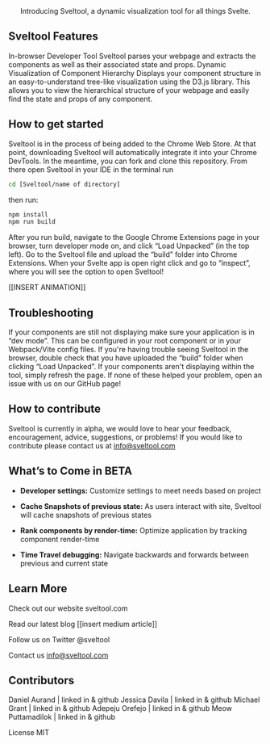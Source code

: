 <div align="center">
Introducing Sveltool, a dynamic visualization tool for all things Svelte.

</div>

## Sveltool Features

In-browser Developer Tool Sveltool parses your webpage and extracts the components as well as their associated state and props.
Dynamic Visualization of Component Hierarchy Displays your component structure in an easy-to-understand tree-like visualization using the D3.js library. This allows you to view the hierarchical structure of your webpage and easily find the state and props of any component.

## How to get started

Sveltool is in the process of being added to the Chrome Web Store. At that point, downloading Sveltool will automatically integrate it into your Chrome DevTools.
In the meantime, you can fork and clone this repository. From there open Sveltool in your IDE
in the terminal run
```bash
cd [Sveltool/name of directory]
```
then run:
```bash
npm install
npm run build
```
After you run build, navigate to the Google Chrome Extensions page in your browser, turn developer mode on, and click “Load Unpacked” (in the top left). Go to the Sveltool file and upload the “build” folder into Chrome Extensions. When your Svelte app is open right click and go to “inspect”, where you will see the option to open Sveltool!

[[INSERT ANIMATION]]

## Troubleshooting

If your components are still not displaying make sure your application is in “dev mode”. This can be configured in your root component or in your Webpack/Vite config files.
If you're having trouble seeing Sveltool in the browser, double check that you have uploaded the “build” folder when clicking “Load Unpacked”.
If your components aren't displaying within the tool, simply refresh the page.
If none of these helped your problem, open an issue with us on our GitHub page!

## How to contribute

Sveltool is currently in alpha, we would love to hear your feedback, encouragement, advice, suggestions, or problems! If you would like to contribute please contact us at info@sveltool.com

## What’s to Come in BETA

- **Developer settings:**
Customize settings to meet needs based on project

- **Cache Snapshots of previous state:**
As users interact with site, Sveltool will cache snapshots of previous states

- **Rank components by render-time:**
Optimize application by tracking component render-time

- **Time Travel debugging:**
Navigate backwards and forwards between previous and current state

## Learn More

Check out our website
sveltool.com

Read our latest blog
[[insert medium article]]

Follow us on Twitter
@sveltool

Contact us
info@sveltool.com

## Contributors
Daniel Aurand | linked in & github
Jessica Davila | linked in & github
Michael Grant | linked in & github
Adepeju Orefejo | linked in & github
Meow Puttamadilok | linked in & github

License
MIT

